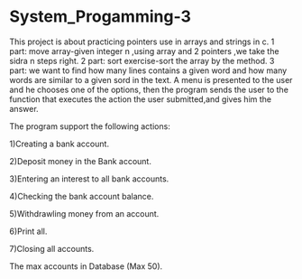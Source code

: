 # System_Progamming-3
This project is about practicing pointers use in arrays and strings in c.
1 part:
move array-given integer n ,using array and 2 pointers ,we take the sidra n steps right.
2 part:
sort exercise-sort the array by the method.
 3 part:
we want to find how many lines contains a given word and how many words are similar to a given sord in the text. A menu is presented to the user and he chooses one of the options, then the program sends the user to the function that executes the action the user submitted,and gives him the answer.

The program support the following actions:

1)Creating a bank account.

2)Deposit money in the Bank account.

3)Entering an interest to all bank accounts.

4)Checking the bank account balance.

5)Withdrawling money from an account.

6)Print all.

7)Closing all accounts.

The max accounts in Database (Max 50).
